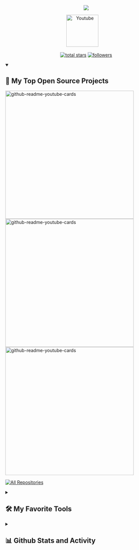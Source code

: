 <p align="center">
    <img src="https://readme-typing-svg.demolab.com?font=Roboto+Slab&size=40&pause=1000&color=2400A1CF&background=0060FF00&center=true&vCenter=true&multiline=true&width=500&height=200&lines=Javier+Ball%C3%B3n;FrontEnd+Developer+Jr" /></a>
</p>

<p align="center">
  <a href="https://www.linkedin.com/in/javierballon10/"><img width="100px" alt="Youtube" title="Youtube" src="https://user-images.githubusercontent.com/70550925/202590657-fbd5f770-1a4a-42b2-8253-be7e79f7d464.png"/></a>
  &#8287;&#8287;&#8287;&#8287;&#8287;
</p>

<p align="center">
  <a href="https://github.com/JaviB10?tab=repositories&sort=stargazers">
    <img alt="total stars" title="Total stars on GitHub" src="https://custom-icon-badges.demolab.com/github/stars/JaviB10?color=55960c&style=for-the-badge&labelColor=488207&logo=star"/></a>
  <a href="https://github.com/JaviB10?tab=followers">
    <img alt="followers" title="Follow me on Github" src="https://custom-icon-badges.demolab.com/github/followers/JaviB10?color=236ad3&labelColor=1155ba&style=for-the-badge&logo=person-add&label=Follow&logoColor=white"/></a>
</p>

<details open> 
  <summary><h2>📘 My Top Open Source Projects</h2></summary>

  <a href="https://github.com/JaviB10/ProyectoCoder-PG.TrainingGYM"><img width="400" src="https://github-readme-stats.vercel.app/api/pin/?username=JaviB10&repo=ProyectoCoder-PG.TrainingGYM&theme=tokyonight" alt="github-readme-youtube-cards"></a>
  <a href="https://github.com/JaviB10/ProyectoCoder-JuegoRPG"><img width="400" src="https://github-readme-stats.vercel.app/api/pin/?username=JaviB10&repo=ProyectoCoder-JuegoRPG&theme=tokyonight" alt="github-readme-youtube-cards"></a>
  <a href="https://github.com/JaviB10/ProyectoCoder-PG.TrainingSHOP"><img width="400" src="https://github-readme-stats.vercel.app/api/pin/?username=JaviB10&repo=ProyectoCoder-PG.TrainingSHOP&theme=tokyonight" alt="github-readme-youtube-cards"></a>

   <a href="https://github.com/JaviB10?tab=repositories&sort=stargazers"><img alt="All Repositories" title="All Repositories" src="https://custom-icon-badges.demolab.com/badge/-Click%20Here%20For%20All%20My%20Repos-161B22?style=for-the-badge&logoColor=white&logo=repo"/></a>
</details>

<details> 
  <summary><h2>🛠️ My Favorite Tools</h2></summary>
  <!-- Some badges are from https://github.com/Ileriayo/markdown-badges -->

  <h3>👨‍💻 Programming and Markup Languages</h3>

  <p>
      <a href="https://github.com/search?q=user%3AJaviB10+language%3Ahtml"><img alt="HTML" src="https://img.shields.io/badge/HTML-E34F26.svg?logo=html5&logoColor=white"></a>
      <a href="https://github.com/search?q=user%3AJaviB10+language%3Acss"><img alt="CSS" src="https://img.shields.io/badge/CSS-1572B6.svg?logo=css3&logoColor=white"></a>
      <a href="https://github.com/search?q=user%3AJaviB10+language%3Ajavascript"><img alt="JavaScript" src="https://img.shields.io/badge/JavaScript-F7DF1E.svg?logo=javascript&logoColor=black"></a>
      <a href="https://github.com/search?q=user%3AJaviB10+language%3Ajavascript"><img alt="Node.js" src="https://img.shields.io/badge/Node.js-43853D.svg?logo=node.js&logoColor=white"></a>
      <a href="https://github.com/search?q=user%3AJaviB10+language%3Apython"><img alt="Python" src="https://img.shields.io/badge/Python-14354C.svg?logo=python&logoColor=white"></a>
      <a href="https://github.com/search?q=user%3AJaviB10+language%3Acsharp"><img alt="C#" src="https://custom-icon-badges.demolab.com/badge/C%23-68217A.svg?logo=cs2&logoColor=white"></a>
  </p>

  <h3>🧰 Frameworks and Libraries</h3>

 <p>
      <a href="#"><img alt="Bootstrap" src="https://img.shields.io/badge/Bootstrap-7952B3.svg?logo=bootstrap&logoColor=white"></a>
      <a href="#"><img alt="React" src="https://img.shields.io/badge/React-20232a.svg?logo=react&logoColor=%2361DAFB"></a>
      <a href="#"><img alt="GitHub Actions" src="https://img.shields.io/badge/GitHub%20Actions-2671E5.svg?logo=github%20actions&logoColor=white"></a>
  </p>

  <h3>🗄️ Databases and Cloud Hosting</h3>

  <p>
      <a href="#"><img alt="GitHub Pages" src="https://img.shields.io/badge/GitHub%20Pages-327FC7.svg?logo=github&logoColor=white"></a>
      <a href="#"><img alt="MySQL" src="https://img.shields.io/badge/MySQL-00f.svg?logo=mysql&logoColor=white"></a>
  </p>

  <h3>💻 Software and Tools</h3>

  <p>
      <a href="#"><img alt="Visual Studio Code" src="https://img.shields.io/badge/Visual%20Studio%20Code-0078d7.svg?logo=visual-studio-code&logoColor=white"></a>
      <a href="#"><img alt="Git" src="https://img.shields.io/badge/Git-F05033.svg?logo=git&logoColor=white"></a>
      <a href="#"><img alt="GitHub Desktop" src="https://img.shields.io/badge/GitHub%20Desktop-8034A9.svg?logo=github&logoColor=white"></a>
      <a href="#"><img alt="Discord" src="https://img.shields.io/badge/-Discord-5865F2.svg?logo=discord&logoColor=white"></a>
      <a href="#"><img alt="OBS Studio" src="https://img.shields.io/badge/-OBS-302E31?logo=obs-studio&logoColor=white"></a>
  </p>
</details>

<details> 
  <summary><h2>📊 Github Stats and Activity</h2></summary>

  <h3>💻 GitHub Profile Stats</h3>

  <a href="https://github.com/anuraghazra/github-readme-stats"><img alt="JaviB10's Github Stats" src="https://github-readme-stats.vercel.app/api?username=JaviB10&show_icons=true&theme=tokyonight" height="200px" /></a>
  <a href="https://github.com/anuraghazra/github-readme-stats"><img alt="JaviB10's Top Languages" src="https://github-readme-stats.vercel.app/api/top-langs/?username=JaviB10&layout=compact&theme=tokyonight" height="200px" /></a>
  <br/>

  <!-- https://github.com/ashutosh00710/github-readme-activity-graph -->

  <a href="https://github.com/ashutosh00710/github-readme-activity-graph"><img alt="JaviB10's Activity Graph" src="https://activity-graph.herokuapp.com/graph?username=JaviB10&theme=tokyo-night" /></a>

<!--END_SECTION:activity-->

</details>

<!--
**JaviB10/JaviB10** is a ✨ _special_ ✨ repository because its `README.md` (this file) appears on your GitHub profile.

Here are some ideas to get you started:

- 🔭 I’m currently working on ...
- 🌱 I’m currently learning ...
- 👯 I’m looking to collaborate on ...
- 🤔 I’m looking for help with ...
- 💬 Ask me about ...
- 📫 How to reach me: ...
- 😄 Pronouns: ...
- ⚡ Fun fact: ...
-->
